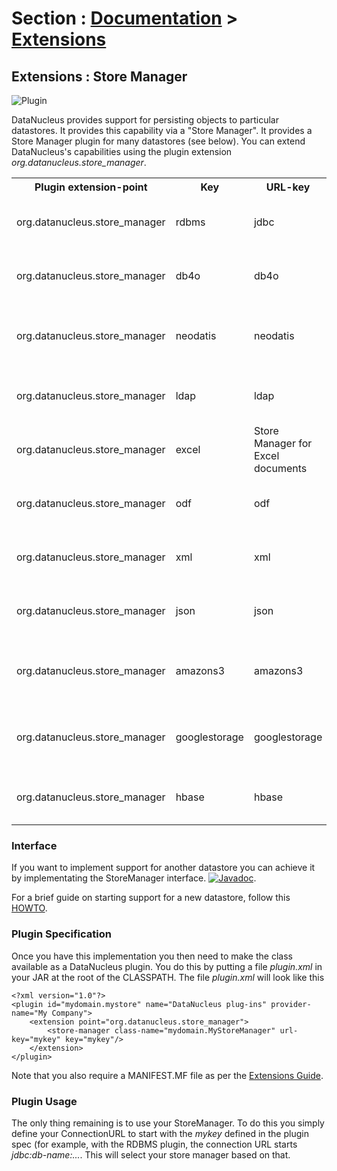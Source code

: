 <head><title>Extensions : Store Manager</title></head>

# Section : [Documentation](../index.html) > [Extensions](index.html)

## Extensions : Store Manager
![Plugin](../../images/nucleus_plugin.gif)

DataNucleus provides support for persisting objects to particular datastores. It provides this capability via a "Store Manager". 
It provides a Store Manager plugin for many datastores (see below). You can extend DataNucleus's capabilities using the plugin extension 
_org.datanucleus.store_manager_.

<table>
    <tr>
        <th>Plugin extension-point</th>
        <th>Key</th>
        <th>URL-key</th>
        <th>Description</th>
        <th width="80">Location</th>
    </tr>
    <tr>
        <td>org.datanucleus.store_manager</td>
        <td>rdbms</td>
        <td>jdbc</td>
        <td>Store Manager for RDBMS datastores</td>
        <td>datanucleus-rdbms</td>
    </tr>
    <tr>
        <td>org.datanucleus.store_manager</td>
        <td>db4o</td>
        <td>db4o</td>
        <td>Store Manager for DB4O datastore</td>
        <td>datanucleus-db4o</td>
    </tr>
    <tr>
        <td>org.datanucleus.store_manager</td>
        <td>neodatis</td>
        <td>neodatis</td>
        <td>Store Manager for NeoDatis datastores</td>
        <td>datanucleus-neodatis</td>
    </tr>
    <tr>
        <td>org.datanucleus.store_manager</td>
        <td>ldap</td>
        <td>ldap</td>
        <td>Store Manager for LDAP datastores</td>
        <td>datanucleus-ldap</td>
    </tr>
    <tr>
        <td>org.datanucleus.store_manager</td>
        <td>excel</td>
        <td>Store Manager for Excel documents</td>
        <td>excel</td>
        <td>datanucleus-excel</td>
    </tr>
    <tr>
        <td>org.datanucleus.store_manager</td>
        <td>odf</td>
        <td>odf</td>
        <td>Store Manager for ODF datastores</td>
        <td>datanucleus-odf</td>
    </tr>
    <tr>
        <td>org.datanucleus.store_manager</td>
        <td>xml</td>
        <td>xml</td>
        <td>Store Manager for XML datastores</td>
        <td>datanucleus-xml</td>
    </tr>
    <tr>
        <td>org.datanucleus.store_manager</td>
        <td>json</td>
        <td>json</td>
        <td>Store Manager for JSON datastores</td>
        <td>datanucleus-json</td>
    </tr>
    <tr>
        <td>org.datanucleus.store_manager</td>
        <td>amazons3</td>
        <td>amazons3</td>
        <td>Store Manager for Amazon S3 datastore</td>
        <td>datanucleus-json</td>
    </tr>
    <tr>
        <td>org.datanucleus.store_manager</td>
        <td>googlestorage</td>
        <td>googlestorage</td>
        <td>Store Manager for Google Storage datastore</td>
        <td>datanucleus-json</td>
    </tr>                
    <tr>
        <td>org.datanucleus.store_manager</td>
        <td>hbase</td>
        <td>hbase</td>
        <td>Store Manager for HBase datastores</td>
        <td>datanucleus-hbase</td>
    </tr>
</table>

### Interface

If you want to implement support for another datastore you can achieve it by implementating the StoreManager interface.
[![Javadoc](../../images/javadoc.gif)](http://www.datanucleus.org/javadocs/core/latest/org/datanucleus/store/StoreManager.html).

For a brief guide on starting support for a new datastore, follow this
[HOWTO](http://www.datanucleus.org/servlet/wiki/display/ENG/HOWTO+Support+a+new+datastore).

### Plugin Specification

Once you have this implementation you then need to make the class available as a DataNucleus plugin. You do this by putting a file 
_plugin.xml_ in your JAR at the root of the CLASSPATH. The file _plugin.xml_ will look like this

	<?xml version="1.0"?>
	<plugin id="mydomain.mystore" name="DataNucleus plug-ins" provider-name="My Company">
    	<extension point="org.datanucleus.store_manager">
        	<store-manager class-name="mydomain.MyStoreManager" url-key="mykey" key="mykey"/>
    	</extension>
	</plugin>

Note that you also require a MANIFEST.MF file as per the [Extensions Guide](index.html).

### Plugin Usage

The only thing remaining is to use your StoreManager. To do this you simply define your ConnectionURL to start with the _mykey_ defined in the plugin spec 
(for example, with the RDBMS plugin, the connection URL starts _jdbc:db-name:..._. This will select your store manager based on that.
